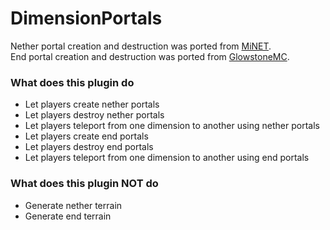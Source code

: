 # DimensionPortals
Nether portal creation and destruction was ported from [MiNET](https://github.com/NiclasOlofsson/MiNET).<br>
End portal creation and destruction was ported from [GlowstoneMC](https://github.com/GlowstoneMC/Glowstone).

### What does this plugin do
- Let players create nether portals
- Let players destroy nether portals
- Let players teleport from one dimension to another using nether portals
- Let players create end portals
- Let players destroy end portals
- Let players teleport from one dimension to another using end portals

### What does this plugin NOT do
- Generate nether terrain
- Generate end terrain
